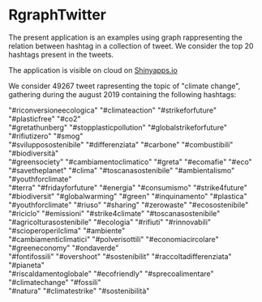 # RgraphTwitter
The present application is an examples using graph rappresenting the relation between hashtag in a collection of tweet. We consider the top 20 hashtags present in the tweets.

The application is visible on cloud on [Shinyapps.io](https://xpasdup.shinyapps.io/RGraphTwitter/) 

We consider 49267 tweet rapresenting the topic of "climate change", gathering during the august 2019 containing the following hashtags:


"#riconversioneecologica" "#climateaction"          "#strikeforfuture"        "#plasticfree"            "#co2"                   
"#gretathunberg"          "#stopplasticpollution"   "#globalstrikeforfuture"  "#rifiutizero"            "#smog"                  
"#svilupposostenibile"    "#differenziata"          "#carbone"                "#combustibili"           "#biodiversità"          
"#greensociety"           "#cambiamentoclimatico"   "#greta"                  "#ecomafie"               "#eco"                   
"#savetheplanet"          "#clima"                  "#toscanasostenibile"     "#ambientalismo"          "#youthforclimate"       
"#terra"                  "#fridayforfuture"        "#energia"                "#consumismo"             "#strike4future"         
"#biodiversit"            "#globalwarming"          "#green"                  "#inquinamento"           "#plastica"              
"#youthforclimate"        "#riuso"                  "#sharing"                "#zerowaste"              "#ecosostenibile"        
"#riciclo"                "#emissioni"              "#strike4climate"         "#toscanasostenibile"     "#agricolturasostenibile"
"#ecologia"               "#rifiuti"                "#rinnovabili"            "#scioperoperilclima"     "#ambiente"              
"#cambiamenticlimatici"   "#polverisottili"         "#economiacircolare"      "#greeneconomy"           "#ondaverde"             
"#fontifossili"           "#overshoot"              "#sostenibilit"           "#raccoltadifferenziata"  "#pianeta"               
"#riscaldamentoglobale"   "#ecofriendly"            "#sprecoalimentare"       "#climatechange"          "#fossili"               
"#natura"                 "#climatestrike"          "#sostenibilità" 